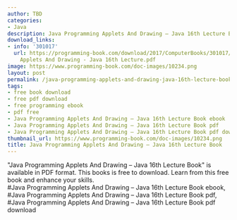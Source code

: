 ```yaml
---
author: TBD
categories:
- Java
description: Java Programming Applets And Drawing – Java 16th Lecture Book
download_links:
- info: '301017'
  url: https://programming-book.com/download/2017/ComputerBooks/301017/Java Programming
    Applets And Drawing - Java 16th Lecture.pdf
image: https://www.programming-book.com/doc-images/10234.png
layout: post
permalink: /java-programming-applets-and-drawing-java-16th-lecture-book.html
tags:
- free book download
- free pdf download
- free programming ebook
- pdf free
- Java Programming Applets And Drawing – Java 16th Lecture Book ebook
- Java Programming Applets And Drawing – Java 16th Lecture Book pdf
- Java Programming Applets And Drawing – Java 16th Lecture Book pdf download
thumbnail_url: https://www.programming-book.com/doc-images/10234.png
title: Java Programming Applets And Drawing – Java 16th Lecture Book
---
```


 
<div class="item-desc text-justify">
  "Java Programming Applets And Drawing – Java 16th Lecture Book" is available in PDF format. This books is free to download. Learn from this free book and enhance your skills.
  <br>
  #Java Programming Applets And Drawing – Java 16th Lecture Book ebook, #Java Programming Applets And Drawing – Java 16th Lecture Book pdf, #Java Programming Applets And Drawing – Java 16th Lecture Book pdf download
</div>
